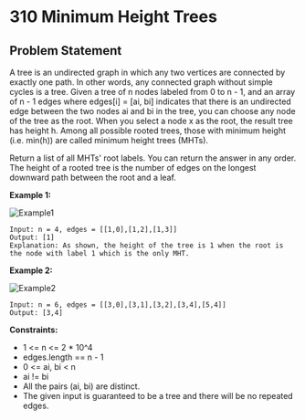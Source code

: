 # 310 Minimum Height Trees
## Problem Statement
A tree is an undirected graph in which any two vertices are connected by exactly one path. In other words, any connected graph without simple cycles is a tree.
Given a tree of n nodes labeled from 0 to n - 1, and an array of n - 1 edges where edges[i] = [ai, bi] indicates that there is an undirected edge between the two nodes ai and bi in the tree, you can choose any node of the tree as the root. When you select a node x as the root, the result tree has height h. Among all possible rooted trees, those with minimum height (i.e. min(h))  are called minimum height trees (MHTs).

Return a list of all MHTs' root labels. You can return the answer in any order.
The height of a rooted tree is the number of edges on the longest downward path between the root and a leaf.

**Example 1:**

![Example1]()

```text
Input: n = 4, edges = [[1,0],[1,2],[1,3]]
Output: [1]
Explanation: As shown, the height of the tree is 1 when the root is the node with label 1 which is the only MHT.
```


**Example 2:**

![Example2]()

```text
Input: n = 6, edges = [[3,0],[3,1],[3,2],[3,4],[5,4]]
Output: [3,4]
```

**Constraints:**

* 1 <= n <= 2 * 10^4
* edges.length == n - 1
* 0 <= ai, bi < n
* ai != bi
* All the pairs (ai, bi) are distinct.
* The given input is guaranteed to be a tree and there will be no repeated edges.
